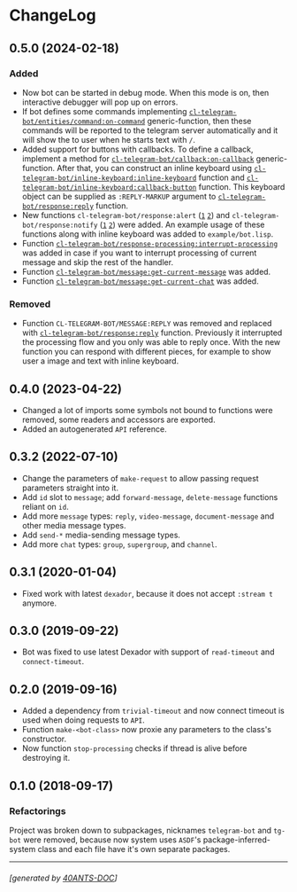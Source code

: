 <a id="x-28CL-TELEGRAM-BOT-DOCS-2FCHANGELOG-3A-40CHANGELOG-2040ANTS-DOC-2FLOCATIVES-3ASECTION-29"></a>

# ChangeLog

<a id="x-28CL-TELEGRAM-BOT-DOCS-2FCHANGELOG-3A-3A-7C0-2E5-2E0-7C-2040ANTS-DOC-2FLOCATIVES-3ASECTION-29"></a>

## 0.5.0 (2024-02-18)

<a id="added"></a>

### Added

* Now bot can be started in debug mode. When this mode is on, then interactive debugger will pop up on errors.
* If bot defines some commands implementing [`cl-telegram-bot/entities/command:on-command`][56c0] generic-function, then
  these commands will be reported to the telegram server automatically and it will show the to user when he
  starts text with `/`.
* Added support for buttons with callbacks. To define a callback, implement a method for
  [`cl-telegram-bot/callback:on-callback`][1b93] generic-function. After that, you can construct an inline keyboard
  using [`cl-telegram-bot/inline-keyboard:inline-keyboard`][35e0] function and [`cl-telegram-bot/inline-keyboard:callback-button`][734b] function.
  This keyboard object can be supplied as `:REPLY-MARKUP` argument to [`cl-telegram-bot/response:reply`][0d9a] function.
* New functions `cl-telegram-bot/response:alert` ([`1`][61ac] [`2`][4b97]) and `cl-telegram-bot/response:notify` ([`1`][6672] [`2`][0817]) were added. An example usage of these functions
  along with inline keyboard was added to `example/bot.lisp`.
* Function [`cl-telegram-bot/response-processing:interrupt-processing`][e96a] was added in case if you want to interrupt processing of
  current message and skip the rest of the handler.
* Function [`cl-telegram-bot/message:get-current-message`][4af2] was added.
* Function [`cl-telegram-bot/message:get-current-chat`][e428] was added.

<a id="removed"></a>

### Removed

* Function `CL-TELEGRAM-BOT/MESSAGE:REPLY` was removed and replaced with [`cl-telegram-bot/response:reply`][0d9a] function.
  Previously it interrupted the processing flow and you only was able to reply once. With the new function
  you can respond with different pieces, for example to show user a image and text with inline keyboard.

<a id="x-28CL-TELEGRAM-BOT-DOCS-2FCHANGELOG-3A-3A-7C0-2E4-2E0-7C-2040ANTS-DOC-2FLOCATIVES-3ASECTION-29"></a>

## 0.4.0 (2023-04-22)

* Changed a lot of imports some symbols not bound to functions were removed, some readers and accessors are exported.
* Added an autogenerated `API` reference.

<a id="x-28CL-TELEGRAM-BOT-DOCS-2FCHANGELOG-3A-3A-7C0-2E3-2E2-7C-2040ANTS-DOC-2FLOCATIVES-3ASECTION-29"></a>

## 0.3.2 (2022-07-10)

* Change the parameters of `make-request` to allow passing request parameters straight into it.
* Add `id` slot to `message`; add `forward-message`, `delete-message` functions reliant on `id`.
* Add more `message` types: `reply`, `video-message`, `document-message` and other media message types.
* Add `send-*` media-sending message types.
* Add more `chat` types: `group`, `supergroup`, and `channel`.

<a id="x-28CL-TELEGRAM-BOT-DOCS-2FCHANGELOG-3A-3A-7C0-2E3-2E1-7C-2040ANTS-DOC-2FLOCATIVES-3ASECTION-29"></a>

## 0.3.1 (2020-01-04)

* Fixed work with latest `dexador`, because it does not accept `:stream t` anymore.

<a id="x-28CL-TELEGRAM-BOT-DOCS-2FCHANGELOG-3A-3A-7C0-2E3-2E0-7C-2040ANTS-DOC-2FLOCATIVES-3ASECTION-29"></a>

## 0.3.0 (2019-09-22)

* Bot was fixed to use latest Dexador with support
  of `read-timeout` and `connect-timeout`.

<a id="x-28CL-TELEGRAM-BOT-DOCS-2FCHANGELOG-3A-3A-7C0-2E2-2E0-7C-2040ANTS-DOC-2FLOCATIVES-3ASECTION-29"></a>

## 0.2.0 (2019-09-16)

* Added a dependency from `trivial-timeout` and now connect timeout is used when
  doing requests to `API`.
* Function `make-<bot-class>` now proxie any parameters to the class's constructor.
* Now function `stop-processing` checks if thread is alive before destroying it.

<a id="x-28CL-TELEGRAM-BOT-DOCS-2FCHANGELOG-3A-3A-7C0-2E1-2E0-7C-2040ANTS-DOC-2FLOCATIVES-3ASECTION-29"></a>

## 0.1.0 (2018-09-17)

<a id="refactorings"></a>

### Refactorings

Project was broken down to subpackages, nicknames `telegram-bot` and
`tg-bot` were removed, because now system uses `ASDF`'s
package-inferred-system class and each file have it's own separate packages.


[1b93]: https://40ants.com/cl-telegram-bot/#x-28CL-TELEGRAM-BOT-2FCALLBACK-3AON-CALLBACK-20GENERIC-FUNCTION-29
[56c0]: https://40ants.com/cl-telegram-bot/#x-28CL-TELEGRAM-BOT-2FENTITIES-2FCOMMAND-3AON-COMMAND-20GENERIC-FUNCTION-29
[734b]: https://40ants.com/cl-telegram-bot/#x-28CL-TELEGRAM-BOT-2FINLINE-KEYBOARD-3ACALLBACK-BUTTON-20FUNCTION-29
[35e0]: https://40ants.com/cl-telegram-bot/#x-28CL-TELEGRAM-BOT-2FINLINE-KEYBOARD-3AINLINE-KEYBOARD-20FUNCTION-29
[e428]: https://40ants.com/cl-telegram-bot/#x-28CL-TELEGRAM-BOT-2FMESSAGE-3AGET-CURRENT-CHAT-20FUNCTION-29
[4af2]: https://40ants.com/cl-telegram-bot/#x-28CL-TELEGRAM-BOT-2FMESSAGE-3AGET-CURRENT-MESSAGE-20FUNCTION-29
[4b97]: https://40ants.com/cl-telegram-bot/#x-28CL-TELEGRAM-BOT-2FRESPONSE-3AALERT-20CLASS-29
[61ac]: https://40ants.com/cl-telegram-bot/#x-28CL-TELEGRAM-BOT-2FRESPONSE-3AALERT-20FUNCTION-29
[0817]: https://40ants.com/cl-telegram-bot/#x-28CL-TELEGRAM-BOT-2FRESPONSE-3ANOTIFY-20CLASS-29
[6672]: https://40ants.com/cl-telegram-bot/#x-28CL-TELEGRAM-BOT-2FRESPONSE-3ANOTIFY-20FUNCTION-29
[0d9a]: https://40ants.com/cl-telegram-bot/#x-28CL-TELEGRAM-BOT-2FRESPONSE-3AREPLY-20FUNCTION-29
[e96a]: https://40ants.com/cl-telegram-bot/#x-28CL-TELEGRAM-BOT-2FRESPONSE-PROCESSING-3AINTERRUPT-PROCESSING-20FUNCTION-29

* * *
###### [generated by [40ANTS-DOC](https://40ants.com/doc/)]
